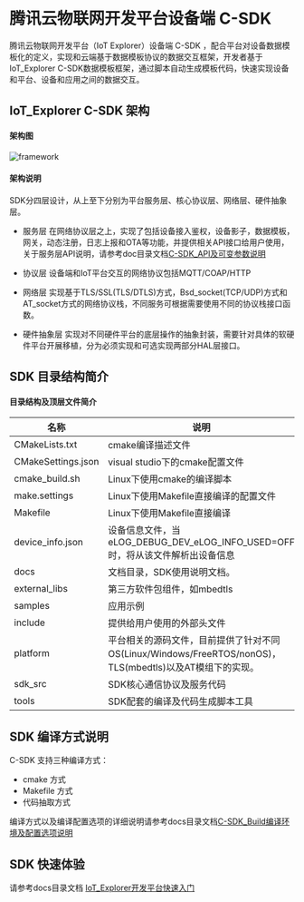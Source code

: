 #  腾讯云物联网开发平台设备端 C-SDK 
腾讯云物联网开发平台（IoT Explorer）设备端 C-SDK ，配合平台对设备数据模板化的定义，实现和云端基于数据模板协议的数据交互框架，开发者基于IoT_Explorer C-SDK数据模板框架，通过脚本自动生成模板代码，快速实现设备和平台、设备和应用之间的数据交互。

## IoT_Explorer C-SDK 架构

#### 架构图

![framework](https://main.qcloudimg.com/raw/76fc3f15c4c91ea6cf7e496f25d5d572.jpg)

#### 架构说明

SDK分四层设计，从上至下分别为平台服务层、核心协议层、网络层、硬件抽象层。

- 服务层
在网络协议层之上，实现了包括设备接入鉴权，设备影子，数据模板，网关，动态注册，日志上报和OTA等功能，并提供相关API接口给用户使用，关于服务层API说明，请参考doc目录文档[C-SDK_API及可变参数说明](https://github.com/tencentyun/qcloud-iot-explorer-sdk-embedded-c/blob/master/docs/C-SDK_API%E5%8F%8A%E5%8F%AF%E5%8F%98%E5%8F%82%E6%95%B0%E8%AF%B4%E6%98%8E.md)

- 协议层
设备端和IoT平台交互的网络协议包括MQTT/COAP/HTTP

- 网络层
实现基于TLS/SSL(TLS/DTLS)方式，Bsd_socket(TCP/UDP)方式和AT_socket方式的网络协议栈，不同服务可根据需要使用不同的协议栈接口函数。

- 硬件抽象层
实现对不同硬件平台的底层操作的抽象封装，需要针对具体的软硬件平台开展移植，分为必须实现和可选实现两部分HAL层接口。

## SDK 目录结构简介

#### 目录结构及顶层文件简介

| 名称               | 说明                                                         |
| ------------------ | ------------------------------------------------------------ |
| CMakeLists.txt     | cmake编译描述文件                                            |
| CMakeSettings.json | visual studio下的cmake配置文件                               |
| cmake_build.sh     | Linux下使用cmake的编译脚本                                   |
| make.settings      | Linux下使用Makefile直接编译的配置文件                        |
| Makefile           | Linux下使用Makefile直接编译                                  |
| device_info.json   | 设备信息文件，当eLOG_DEBUG_DEV_eLOG_INFO_USED=OFF时，将从该文件解析出设备信息 |
| docs               | 文档目录，SDK使用说明文档。                      |
| external_libs      | 第三方软件包组件，如mbedtls                                  |
| samples            | 应用示例                                                     |
| include            | 提供给用户使用的外部头文件                                   |
| platform           | 平台相关的源码文件，目前提供了针对不同OS(Linux/Windows/FreeRTOS/nonOS)，TLS(mbedtls)以及AT模组下的实现。 |
| sdk_src            | SDK核心通信协议及服务代码                                    |
| tools              | SDK配套的编译及代码生成脚本工具                              |

## SDK 编译方式说明

C-SDK 支持三种编译方式：

- cmake 方式
- Makefile 方式
- 代码抽取方式

编译方式以及编译配置选项的详细说明请参考docs目录文档[C-SDK_Build编译环境及配置选项说明](https://github.com/tencentyun/qcloud-iot-explorer-sdk-embedded-c/blob/master/docs/C-SDK_Build%E7%BC%96%E8%AF%91%E7%8E%AF%E5%A2%83%E5%8F%8A%E9%85%8D%E7%BD%AE%E9%80%89%E9%A1%B9%E8%AF%B4%E6%98%8E.md) 

## SDK 快速体验

请参考docs目录文档 [IoT_Explorer开发平台快速入门](https://github.com/tencentyun/qcloud-iot-explorer-sdk-embedded-c/blob/master/docs/IoT_Explorer%E5%BC%80%E5%8F%91%E5%B9%B3%E5%8F%B0%E5%BF%AB%E9%80%9F%E5%85%A5%E9%97%A8.md)

